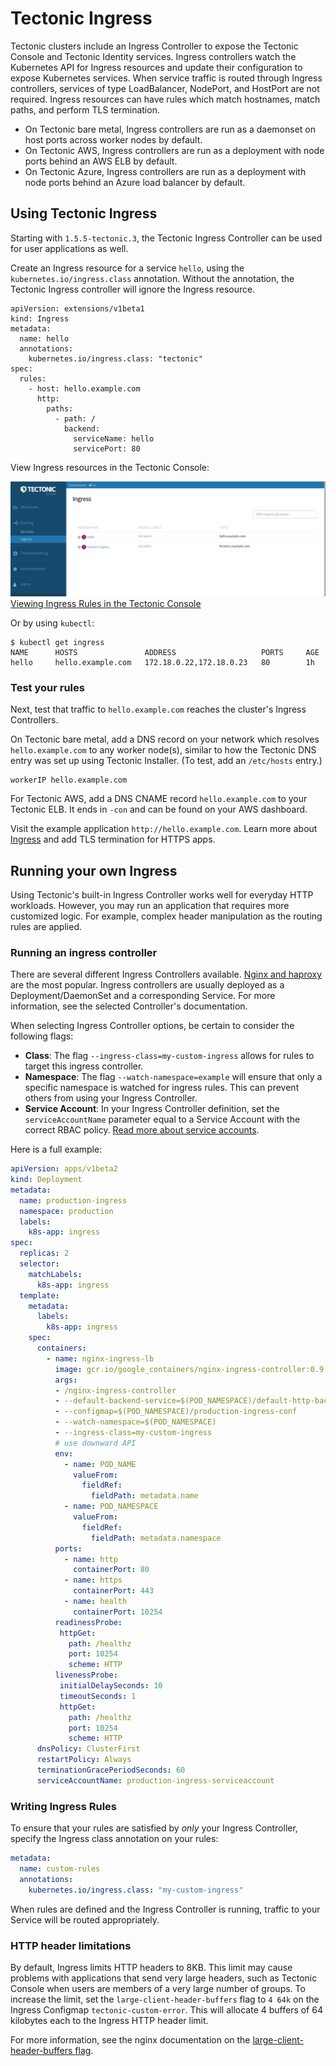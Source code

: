 # Tectonic Ingress

Tectonic clusters include an Ingress Controller to expose the Tectonic Console and Tectonic Identity services. Ingress controllers watch the Kubernetes API for Ingress resources and update their configuration to expose Kubernetes services. When service traffic is routed through Ingress controllers, services of type LoadBalancer, NodePort, and HostPort are not required. Ingress resources can have rules which match hostnames, match paths, and perform TLS termination.

* On Tectonic bare metal, Ingress controllers are run as a daemonset on host ports across worker nodes by default.
* On Tectonic AWS, Ingress controllers are run as a deployment with node ports behind an AWS ELB by default.
* On Tectonic Azure, Ingress controllers are run as a deployment with node ports behind an Azure load balancer by default.

## Using Tectonic Ingress

Starting with `1.5.5-tectonic.3`, the Tectonic Ingress Controller can be used for user applications as well.

Create an Ingress resource for a service `hello`, using the `kubernetes.io/ingress.class` annotation. Without the annotation, the Tectonic Ingress controller will ignore the Ingress resource.

```
apiVersion: extensions/v1beta1
kind: Ingress
metadata:
  name: hello
  annotations:
    kubernetes.io/ingress.class: "tectonic"
spec:
  rules:
    - host: hello.example.com
      http:
        paths:
          - path: /
            backend:
              serviceName: hello
              servicePort: 80
```

View Ingress resources in the Tectonic Console:

<div class="row">
  <div class="col-lg-10 col-lg-offset-1 col-md-10 col-md-offset-1 col-sm-10 col-sm-offset-1 col-xs-12 col-xs-offset-1">
    <a href="../img/tectonic-ingress.png" class="co-m-screenshot">
      <img src="../img/tectonic-ingress.png">
      <div class="co-m-screenshot-caption">Viewing Ingress Rules in the Tectonic Console</div>
    </a>
  </div>
</div>

Or by using `kubectl`:

```
$ kubectl get ingress
NAME      HOSTS               ADDRESS                   PORTS     AGE
hello     hello.example.com   172.18.0.22,172.18.0.23   80        1h
```

### Test your rules

Next, test that traffic to `hello.example.com` reaches the cluster's Ingress Controllers.

On Tectonic bare metal, add a DNS record on your network which resolves `hello.example.com` to any worker node(s), similar to how the Tectonic DNS entry was set up using Tectonic Installer. (To test, add an `/etc/hosts` entry.)

```
workerIP hello.example.com
```

For Tectonic AWS, add a DNS CNAME record `hello.example.com` to your Tectonic ELB. It ends in `-con` and can be found on your AWS dashboard.

Visit the example application `http://hello.example.com`. Learn more about [Ingress][ingress-userguide] and add TLS termination for HTTPS apps.

## Running your own Ingress

Using Tectonic's built-in Ingress Controller works well for everyday HTTP workloads. However, you may run an application that requires more customized logic. For example, complex header manipulation as the routing rules are applied.

### Running an ingress controller

There are several different Ingress Controllers available. [Nginx and haproxy][controller-deployments] are the most popular. Ingress controllers are usually deployed as a Deployment/DaemonSet and a corresponding Service. For more information, see the selected Controller's documentation.

When selecting Ingress Controller options, be certain to consider the following flags:

* **Class**: The flag `--ingress-class=my-custom-ingress` allows for rules to target this ingress controller.
* **Namespace**: The flag `--watch-namespace=example` will ensure that only a specific namespace is watched for ingress rules. This can prevent others from using your Ingress Controller.
* **Service Account**: In your Ingress Controller definition, set the `serviceAccountName` parameter equal to a Service Account with the correct RBAC policy. [Read more about service accounts][service-accounts].

Here is a full example:

```yaml
apiVersion: apps/v1beta2
kind: Deployment
metadata:
  name: production-ingress
  namespace: production
  labels:
    k8s-app: ingress
spec:
  replicas: 2
  selector:
    matchLabels:
      k8s-app: ingress
  template:
    metadata:
      labels:
        k8s-app: ingress
    spec:
      containers:
        - name: nginx-ingress-lb
          image: gcr.io/google_containers/nginx-ingress-controller:0.9.0-beta.11
          args:
          - /nginx-ingress-controller
          - --default-backend-service=$(POD_NAMESPACE)/default-http-backend
          - --configmap=$(POD_NAMESPACE)/production-ingress-conf
          - --watch-namespace=$(POD_NAMESPACE)
          - --ingress-class=my-custom-ingress
          # use downward API
          env:
            - name: POD_NAME
              valueFrom:
                fieldRef:
                  fieldPath: metadata.name
            - name: POD_NAMESPACE
              valueFrom:
                fieldRef:
                  fieldPath: metadata.namespace
          ports:
            - name: http
              containerPort: 80
            - name: https
              containerPort: 443
            - name: health
              containerPort: 10254
          readinessProbe:
           httpGet:
             path: /healthz
             port: 10254
             scheme: HTTP
          livenessProbe:
           initialDelaySeconds: 10
           timeoutSeconds: 1
           httpGet:
             path: /healthz
             port: 10254
             scheme: HTTP
      dnsPolicy: ClusterFirst
      restartPolicy: Always
      terminationGracePeriodSeconds: 60
      serviceAccountName: production-ingress-serviceaccount
```

### Writing Ingress Rules

To ensure that your rules are satisfied by _only_ your Ingress Controller, specify the Ingress class annotation on your rules:

```yaml
metadata:
  name: custom-rules
  annotations:
    kubernetes.io/ingress.class: "my-custom-ingress"
```

When rules are defined and the Ingress Controller is running, traffic to your Service will be routed appropriately.

### HTTP header limitations

By default, Ingress limits HTTP headers to 8KB. This limit may cause problems with applications that send very large headers, such as Tectonic Console when users are members of a very large number of groups. To increase the limit, set the `large-client-header-buffers` flag to `4 64k` on the Ingress Configmap `tectonic-custom-error`. This will allocate 4 buffers of 64 kilobytes each to the Ingress HTTP header limit.

For more information, see the nginx documentation on the [large-client-header-buffers flag][large-flag].


[ingress-userguide]: https://kubernetes.io/docs/user-guide/ingress/
[service-accounts]: ../users/creating-service-accounts.md
[controller-deployments]: https://github.com/kubernetes/ingress-nginx/tree/master/deploy
[nginx-ingress]: https://github.com/kubernetes/ingress/tree/master/controllers/nginx
[large-flag]: http://nginx.org/en/docs/http/ngx_http_core_module.html#large_client_header_buffers
